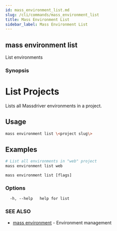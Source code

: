 ```yaml
---
id: mass_environment_list.md
slug: /cli/commands/mass_environment_list
title: Mass Environment List
sidebar_label: Mass Environment List
---
```

## mass environment list

List environments

### Synopsis

# List Projects

Lists all Massdriver environments in a project.

## Usage

```bash
mass environment list \<project slug\>
```

## Examples

```bash
# List all environments in "web" project
mass environment list web
```


```
mass environment list [flags]
```

### Options

```
  -h, --help   help for list
```

### SEE ALSO

* [mass environment](/cli/commands/mass_environment)	 - Environment management
